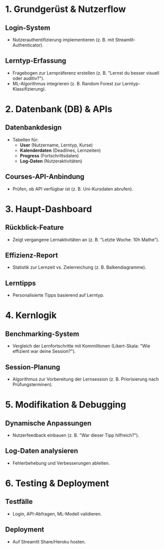 # 1. Grundgerüst & Nutzerflow
## Login-System
- Nutzerauthentifizierung implementieren (z. B. mit Streamlit-Authenticator).

## Lerntyp-Erfassung
- Fragebogen zur Lernpräferenz erstellen (z. B. "Lernst du besser visuell oder auditiv?").
- ML-Algorithmus integrieren (z. B. Random Forest zur Lerntyp-Klassifizierung).

# 2. Datenbank (DB) & APIs
## Datenbankdesign
- Tabellen für:
  - **User** (Nutzername, Lerntyp, Kurse)
  - **Kalenderdaten** (Deadlines, Lernzeiten)
  - **Progress** (Fortschrittsdaten)
  - **Log-Daten** (Nutzeraktivitäten)

## Courses-API-Anbindung
- Prüfen, ob API verfügbar ist (z. B. Uni-Kursdaten abrufen).

# 3. Haupt-Dashboard
## Rückblick-Feature
- Zeigt vergangene Lernaktivitäten an (z. B. "Letzte Woche: 10h Mathe").

## Effizienz-Report
- Statistik zur Lernzeit vs. Zielerreichung (z. B. Balkendiagramme).

## Lerntipps
- Personalisierte Tipps basierend auf Lerntyp.

# 4. Kernlogik
## Benchmarking-System
- Vergleich der Lernfortschritte mit Kommilitonen (Likert-Skala: "Wie effizient war deine Session?").

## Session-Planung
- Algorithmus zur Vorbereitung der Lernsession (z. B. Priorisierung nach Prüfungsterminen).

# 5. Modifikation & Debugging
## Dynamische Anpassungen
- Nutzerfeedback einbauen (z. B. "War dieser Tipp hilfreich?").

## Log-Daten analysieren
- Fehlerbehebung und Verbesserungen ableiten.

# 6. Testing & Deployment
## Testfälle
- Login, API-Abfragen, ML-Modell validieren.

## Deployment
- Auf Streamlit Share/Heroku hosten.
